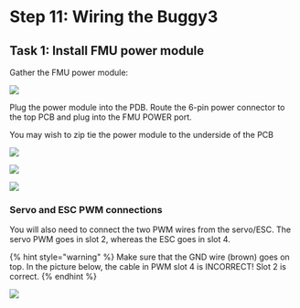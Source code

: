 # Step 11: Wiring the Buggy3

## Task 1: Install FMU power module

Gather the FMU power module:

![](../../.gitbook/assets/IMG\_6058.JPEG)

Plug the power module into the PDB. Route the 6-pin power connector to the top PCB and plug into the FMU POWER port.

You may wish to zip tie the power module to the underside of the PCB

![](../../.gitbook/assets/IMG\_6059.JPEG)

![](../../.gitbook/assets/IMG\_6060.JPEG)

![](../../.gitbook/assets/IMG\_6061.JPEG)

### Servo and ESC PWM connections

You will also need to connect the two PWM wires from the servo/ESC. The servo PWM goes in slot 2, whereas the ESC goes in slot 4.

{% hint style="warning" %}
Make sure that the GND wire (brown) goes on top. In the picture below, the cable in PWM slot 4 is INCORRECT! Slot 2 is correct.
{% endhint %}

![](../../.gitbook/assets/IMG\_6057.JPEG)
